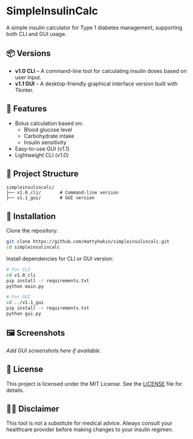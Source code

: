 # SimpleInsulinCalc

A simple insulin calculator for Type 1 diabetes management, supporting both CLI and GUI usage.

## 📦 Versions

- **v1.0 CLI** – A command-line tool for calculating insulin doses based on user input.
- **v1.1 GUI** – A desktop-friendly graphical interface version built with Tkinter.

## 🚀 Features

- Bolus calculation based on:
  - Blood glucose level
  - Carbohydrate intake
  - Insulin sensitivity
- Easy-to-use GUI (v1.1)
- Lightweight CLI (v1.0)

## 📁 Project Structure

```
simpleinsulincalc/
├── v1.0_cli/       # Command-line version
├── v1.1_gui/       # GUI version
```

## 🔧 Installation

Clone the repository:

```bash
git clone https://github.com/mattyhakin/simpleinsulincalc.git
cd simpleinsulincalc
```

Install dependencies for CLI or GUI version:

```bash
# For CLI
cd v1.0_cli
pip install -r requirements.txt
python main.py

# For GUI
cd ../v1.1_gui
pip install -r requirements.txt
python gui.py
```

## 🖼️ Screenshots

_Add GUI screenshots here if available._

## 📝 License

This project is licensed under the MIT License. See the [LICENSE](LICENSE) file for details.

## 👨‍⚕️ Disclaimer

This tool is not a substitute for medical advice. Always consult your healthcare provider before making changes to your insulin regimen.
